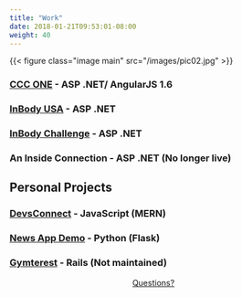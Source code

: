 ```yaml
---
title: "Work"
date: 2018-01-21T09:53:01-08:00
weight: 40
---
```


{{< figure class="image main" src="/images/pic02.jpg" >}}
### [CCC ONE] - ASP .NET/ AngularJS 1.6
### [InBody USA] - ASP .NET
### [InBody Challenge] - ASP .NET
### An Inside Connection - ASP .NET (No longer live)

## Personal Projects
### [DevsConnect] - JavaScript (MERN)
### [News App Demo] - Python (Flask)
### [Gymterest] - Rails (Not maintained)

<p align="center"> <a href="#contact">Questions?</a></p>

[CCC ONE]: https://www.cccone.com
[InBody USA]: https://www.inbodyusa.com
[InBody Challenge]: http://www.inbody-challenge.com
[Gymterest]: https://gymterest.herokuapp.com/
[News App Demo]: https://dmdinh22.github.io/news-app-demo/build/index.html
[DevsConnect]: https://immense-lake-27368.herokuapp.com/